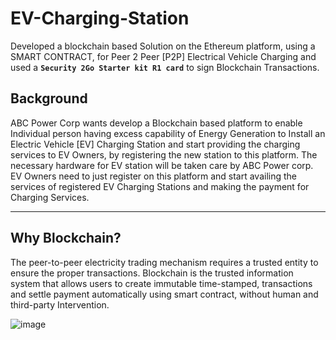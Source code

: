 # EV-Charging-Station

Developed a blockchain based Solution on the Ethereum platform, using a SMART CONTRACT, for Peer 2 Peer [P2P] Electrical Vehicle Charging and used a **`Security 2Go Starter kit R1 card`** to sign Blockchain Transactions.
## Background

ABC Power Corp wants develop a Blockchain based platform to enable Individual person having excess capability of Energy Generation to Install an Electric Vehicle [EV] Charging Station and start providing the charging services to EV Owners, by registering the new station to this platform. The necessary hardware for EV station will be taken care by ABC Power corp. EV Owners need to just register on this platform and start availing the services of registered EV Charging Stations and making the payment for Charging Services.

----------------

## Why Blockchain?
The peer-to-peer electricity trading mechanism requires a trusted entity to ensure the proper  transactions. Blockchain is the trusted information system that allows users to create immutable time-stamped, transactions and settle payment automatically using smart contract, without human and third-party Intervention.



![image](https://user-images.githubusercontent.com/82324643/200318409-2e6768c0-e12d-465c-8496-1b6d34985992.png)
